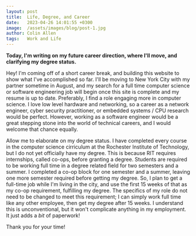 ```yaml
---
layout: post
title:  Life, Degree, and Career
date:   2023-04-26 14:01:55 +0300
image:  /assets/images/blog/post-1.jpg
author: Colin Allen
tags:   Work and Life
---
```


**Today, I'm writing on my future career direction, where I'll move, and clarifying my degree status.**

Hey!  I'm coming off of a short career break, and building this website to show what I've accomplished so far.  I'll be moving to New York City with my partner sometime in August, and my search for a full time computer science or software engineering job will begin once this site is complete and my resume is up to date.  Preferably, I find a role engaging more in computer science.  I love low level hardware and networking, so a career as a network engineer, cyber security practitioner, or embedded systems / CPU research would be perfect.  However, working as a software engineer would be a great stepping stone into the world of technical careers, and I would welcome that chance equally. 

Allow me to elaborate on my degree status.  I have completed every course in the computer science cirriculum at the Rochester Institute of Technology, but I do not yet officially have my degree.  This is because RIT requires internships, called co-ops, before granting a degree.  Students are required to be working full time in a degree related field for two semesters and a summer.  I completed a co-op block for one semester and a summer, leaving one more semester required before getting my degree.  So, I plan to get a full-time job while I'm living in the city, and use the first 15 weeks of that as my co-op requirement, fulfilling my degree.  The specifics of my role do not need to be changed to meet this requirement; I can simply work full time like any other employee, then get my degree after 15 weeks.  I understand this is unconventional, but it won't complicate anything in my employment.  It just adds a *bit* of paperwork!

Thank you for your time!